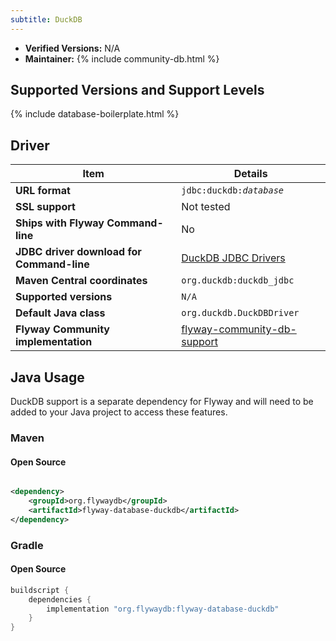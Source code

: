 ```yaml
---
subtitle: DuckDB
---
```


- **Verified Versions:** N/A
- **Maintainer:** {% include community-db.html %}

## Supported Versions and Support Levels

{% include database-boilerplate.html %}

## Driver

| Item                                | Details                                                           |
| ----------------------------------- | ----------------------------------------------------------------- |
| **URL format**                      | <code>jdbc:duckdb:<i>database</i></code>                          |
| **SSL support**                     | Not tested                                                        |
| **Ships with Flyway Command-line**  | No                                                                |
| **JDBC driver download for Command-line** | [DuckDB JDBC Drivers](https://duckdb.org/docs/installation/?version=stable&environment=java&download_method=direct) |
| **Maven Central coordinates**       | `org.duckdb:duckdb_jdbc`                                          |
| **Supported versions**              | `N/A`                                                             |
| **Default Java class**              | `org.duckdb.DuckDBDriver`                                         |
| **Flyway Community implementation** | [flyway-community-db-support](https://github.com/flyway/flyway-community-db-support/tree/main/flyway-database-duckdb) |


## Java Usage

DuckDB support is a separate dependency for Flyway and will need to be added to your Java project to access these features.

### Maven

#### Open Source

```xml

<dependency>
    <groupId>org.flywaydb</groupId>
    <artifactId>flyway-database-duckdb</artifactId>
</dependency>
```

### Gradle

#### Open Source

```groovy
buildscript {
    dependencies {
        implementation "org.flywaydb:flyway-database-duckdb"
    }
}
```